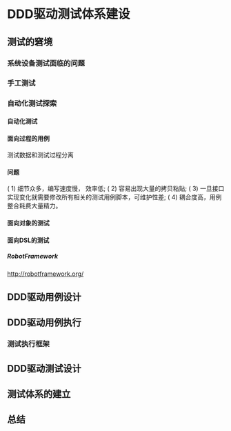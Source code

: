 # DDD驱动测试体系建设

## 测试的窘境


### 系统设备测试面临的问题

### 手工测试

### 自动化测试探索
#### 自动化测试

#### 面向过程的用例

测试数据和测试过程分离

#### 问题
( 1) 细节众多，编写速度慢， 效率低;
( 2) 容易出现大量的拷贝粘贴;
( 3) 一旦接口实现变化就需要修改所有相关的测试用例脚本，可维护性差;
( 4) 耦合度高，用例整合耗费大量精力。

#### 面向对象的测试

#### 面向DSL的测试
##### RobotFramework
http://robotframework.org/

## DDD驱动用例设计

## DDD驱动用例执行

### 测试执行框架

## DDD驱动测试设计

## 测试体系的建立

## 总结
